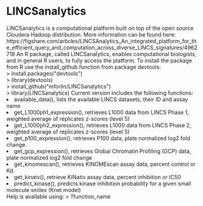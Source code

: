 # LINCSanalytics

<!--- **** Package functions are currently not available due to system maintenance **** ---!>

LINCSanalytics is a computational platform built on top of the open source Cloudera Hadoop distribution.


More information can be found here:
https://figshare.com/articles/LINCSAnalytics_An_integrated_platform_for_the_efficient_query_and_computation_across_diverse_LINCS_signatures/4962719

An R package, called LINCSanalytics, enables computational biologists, and in general R users, to fully access the platform.

To install the package from R use the install_github function from package devtools:<br>
> install.packages("devtools")<br>
> library(devtools)<br>
> install_github("mforlin/LINCSanalytics")<br>
> library(LINCSanalytics)

Current version includes the following functions:<br>
<li>available_data(), lists the available LINCS datasets, their ID and assay name<br>
<li>get_L1000ph1_expression(), retrieves L1000 data from LINCS Phase 1, weighted average of replicates z-scores (level 5)<br>
<li>get_L1000ph2_expression(), retrieves L1000 data from LINCS Phase 2, weighted average of replicates z-scores (level 5)<br>
<li>get_p100_expression(), retrieves P100 data, plate normalized log2 fold change.<br>
<li>get_gcp_expression(), retrieves Global Chromatin Profiling (GCP) data, plate normalized log2 fold change<br>
<li>get_kinomescan(), retrieves KINOMEscan assay data, percent control or Kd.<br>
<li>get_kinatv(), retrieve KiNativ assay data, percent inhibition or IC50<br>
<li>predict_kinase(), predicts kinase inhibition probability for a given small molecule smiles (Knet model)<br>

Help is available using:
> ?function_name
